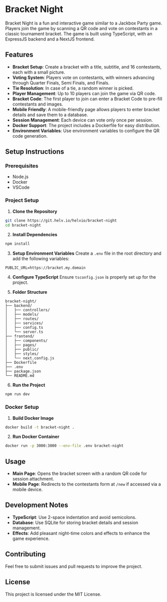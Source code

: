 # Bracket Night

Bracket Night is a fun and interactive game similar to a Jackbox Party game. Players join the game by scanning a QR code and vote on contestants in a classic tournament bracket. The game is built using TypeScript, with an ExpressJS backend and a NextJS frontend. 

## Features

- **Bracket Setup**: Create a bracket with a title, subtitle, and 16 contestants, each with a small picture.
- **Voting System**: Players vote on contestants, with winners advancing through Quarter Finals, Semi Finals, and Finals.
- **Tie Resolution**: In case of a tie, a random winner is picked.
- **Player Management**: Up to 10 players can join the game via QR code.
- **Bracket Code**: The first player to join can enter a Bracket Code to pre-fill contestants and images.
- **Mobile Friendly**: A mobile-friendly page allows players to enter bracket details and save them to a database.
- **Session Management**: Each device can vote only once per session.
- **Docker Support**: The project includes a Dockerfile for easy distribution.
- **Environment Variables**: Use environment variables to configure the QR code generation.

## Setup Instructions

### Prerequisites

- Node.js
- Docker
- VSCode

### Project Setup

1. **Clone the Repository**
  ```bash
  git clone https://git.helv.io/helvio/bracket-night
  cd bracket-night
  ```

2. **Install Dependencies**
  ```bash
  npm install
  ```

3. **Setup Environment Variables**
  Create a `.env` file in the root directory and add the following variables:
  ```env
  PUBLIC_URL=https://bracket.my.domain
  ```

4. **Configure TypeScript**
  Ensure `tsconfig.json` is properly set up for the project.

5. **Folder Structure**
  ```
  bracket-night/
  ├── backend/
  │   ├── controllers/
  │   ├── models/
  │   ├── routes/
  │   ├── services/
  │   ├── config.ts
  │   └── server.ts
  ├── frontend/
  │   ├── components/
  │   ├── pages/
  │   ├── public/
  │   ├── styles/
  │   └── next.config.js
  ├── Dockerfile
  ├── .env
  ├── package.json
  └── README.md
  ```

6. **Run the Project**
  ```bash
  npm run dev
  ```

### Docker Setup

1. **Build Docker Image**
  ```bash
  docker build -t bracket-night .
  ```

2. **Run Docker Container**
  ```bash
  docker run -p 3000:3000 --env-file .env bracket-night
  ```

## Usage

- **Main Page**: Opens the bracket screen with a random QR code for session attachment.
- **Mobile Page**: Redirects to the contestants form at `/new` if accessed via a mobile device.

## Development Notes

- **TypeScript**: Use 2-space indentation and avoid semicolons.
- **Database**: Use SQLite for storing bracket details and session management.
- **Effects**: Add pleasant night-time colors and effects to enhance the game experience.

## Contributing

Feel free to submit issues and pull requests to improve the project.

## License

This project is licensed under the MIT License.
